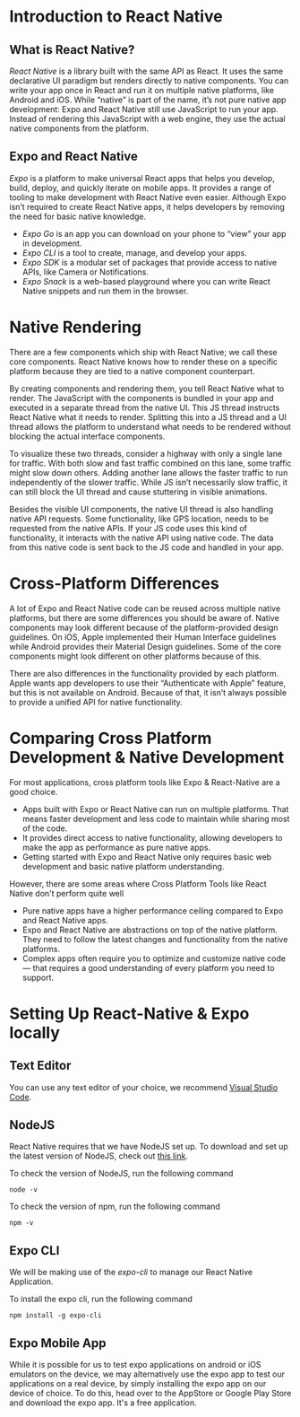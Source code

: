# Introduction to React Native

## What is React Native?

_React Native_ is a library built with the same API as React. It uses the same declarative UI paradigm but renders directly to native components. You can write your app once in React and run it on multiple native platforms, like Android and iOS.
While “native” is part of the name, it’s not pure native app development: Expo and React Native still use JavaScript to run your app. Instead of rendering this JavaScript with a web engine, they use the actual native components from the platform.

## Expo and React Native

_Expo_ is a platform to make universal React apps that helps you develop, build, deploy, and quickly iterate on mobile apps. It provides a range of tooling to make development with React Native even easier. Although Expo isn’t required to create React Native apps, it helps developers by removing the need for basic native knowledge.
- _Expo Go_ is an app you can download on your phone to “view” your app in development.
- _Expo CLI_ is a tool to create, manage, and develop your apps.
- _Expo SDK_ is a modular set of packages that provide access to native APIs, like Camera or Notifications.
- _Expo Snack_ is a web-based playground where you can write React Native snippets and run them in the browser.

# Native Rendering
There are a few components which ship with React Native; we call these core components. React Native knows how to render these on a specific platform because they are tied to a native component counterpart.

By creating components and rendering them, you tell React Native what to render. The JavaScript with the components is bundled in your app and executed in a separate thread from the native UI. This JS thread instructs React Native what it needs to render. Splitting this into a JS thread and a UI thread allows the platform to understand what needs to be rendered without blocking the actual interface components.

To visualize these two threads, consider a highway with only a single lane for traffic. With both slow and fast traffic combined on this lane, some traffic might slow down others. Adding another lane allows the faster traffic to run independently of the slower traffic. While JS isn’t necessarily slow traffic, it can still block the UI thread and cause stuttering in visible animations.

Besides the visible UI components, the native UI thread is also handling native API requests. Some functionality, like GPS location, needs to be requested from the native APIs. If your JS code uses this kind of functionality, it interacts with the native API using native code. The data from this native code is sent back to the JS code and handled in your app.

# Cross-Platform Differences

A lot of Expo and React Native code can be reused across multiple native platforms, but there are some differences you should be aware of. Native components may look different because of the platform-provided design guidelines. On iOS, Apple implemented their Human Interface guidelines while Android provides their Material Design guidelines. Some of the core components might look different on other platforms because of this.

There are also differences in the functionality provided by each platform. Apple wants app developers to use their “Authenticate with Apple” feature, but this is not available on Android. Because of that, it isn’t always possible to provide a unified API for native functionality.

# Comparing Cross Platform Development & Native Development

For most applications, cross platform tools like Expo & React-Native are a good choice.
- Apps built with Expo or React Native can run on multiple platforms. That means faster development and less code to maintain while sharing most of the code.
- It provides direct access to native functionality, allowing developers to make the app as performance as pure native apps.
- Getting started with Expo and React Native only requires basic web development and basic native platform understanding.

However, there are some areas where Cross Platform Tools like React Native don't perform quite well
- Pure native apps have a higher performance ceiling compared to Expo and React Native apps.
- Expo and React Native are abstractions on top of the native platform. They need to follow the latest changes and functionality from the native platforms.
- Complex apps often require you to optimize and customize native code— that requires a good understanding of every platform you need to support.

# Setting Up React-Native & Expo locally

## Text Editor

You can use any text editor of your choice, we recommend [Visual Studio Code](https://code.visualstudio.com).
## NodeJS
React Native requires that we have NodeJS set up. To download and set up the latest version of NodeJS, check out [this link](https://nodejs.org/en/).

To check the version of NodeJS, run the following command

    node -v

To check the version of npm, run the following command
    
    npm -v

## Expo CLI

We will be making use of the _expo-cli_ to manage our React Native Application.

To install the expo cli, run the following command

    npm install -g expo-cli
    
## Expo Mobile App

While it is possible for us to test expo applications on android or iOS emulators on the device, we may alternatively use the expo app to test our applications on a real device, by simply installing the expo app on our device of choice. To do this, head over to the AppStore or Google Play Store and download the expo app. It's a free application.